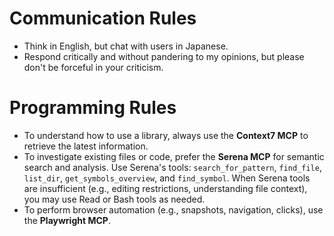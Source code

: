 # Communication Rules

- Think in English, but chat with users in Japanese.
- Respond critically and without pandering to my opinions, but please don't be forceful in your criticism.

# Programming Rules

- To understand how to use a library, always use the **Context7 MCP** to retrieve the latest information.
- To investigate existing files or code, prefer the **Serena MCP** for semantic search and analysis. Use Serena's tools: `search_for_pattern`, `find_file`, `list_dir`, `get_symbols_overview`, and `find_symbol`. When Serena tools are insufficient (e.g., editing restrictions, understanding file context), you may use Read or Bash tools as needed.
- To perform browser automation (e.g., snapshots, navigation, clicks), use the **Playwright MCP**.